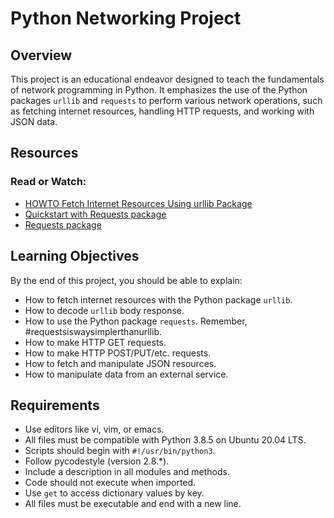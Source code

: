 # Python Networking Project

## Overview
This project is an educational endeavor designed to teach the fundamentals of network programming in Python. It emphasizes the use of the Python packages `urllib` and `requests` to perform various network operations, such as fetching internet resources, handling HTTP requests, and working with JSON data.

## Resources

### Read or Watch:
- [HOWTO Fetch Internet Resources Using urllib Package](https://docs.python.org/3/howto/urllib2.html)
- [Quickstart with Requests package](https://requests.readthedocs.io/en/latest/user/quickstart/)
- [Requests package](https://requests.readthedocs.io/en/latest/)

## Learning Objectives
By the end of this project, you should be able to explain:
- How to fetch internet resources with the Python package `urllib`.
- How to decode `urllib` body response.
- How to use the Python package `requests`. Remember, #requestsiswaysimplerthanurllib.
- How to make HTTP GET requests.
- How to make HTTP POST/PUT/etc. requests.
- How to fetch and manipulate JSON resources.
- How to manipulate data from an external service.

## Requirements
- Use editors like vi, vim, or emacs.
- All files must be compatible with Python 3.8.5 on Ubuntu 20.04 LTS.
- Scripts should begin with `#!/usr/bin/python3`.
- Follow pycodestyle (version 2.8.*).
- Include a description in all modules and methods.
- Code should not execute when imported.
- Use `get` to access dictionary values by key.
- All files must be executable and end with a new line.

